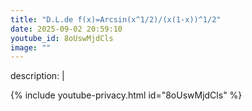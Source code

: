 ```yaml
---
title: "D.L.de f(x)=Arcsin(x^1/2)/(x(1-x))^1/2"
date: 2025-09-02 20:59:10 
youtube_id: 8oUswMjdCls
image: ""
---
```

description: |
  
{% include youtube-privacy.html id="8oUswMjdCls" %}
